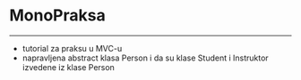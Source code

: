 # MonoPraksa
---
- tutorial za praksu u MVC-u
- napravljena abstract klasa Person i da su klase Student i Instruktor izvedene iz klase Person
